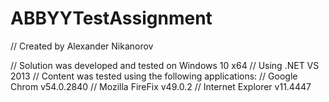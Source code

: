 # ABBYYTestAssignment

// Created by Alexander Nikanorov

// Solution was developed and tested on Windows 10 x64
// Using .NET VS 2013
// Content was tested using the following applications:
// Google Chrom v54.0.2840
// Mozilla FireFix v49.0.2
// Internet Explorer v11.4447